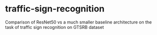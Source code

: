# traffic-sign-recognition
Comparison of ResNet50 vs a much smaller baseline architecture on the task of traffic sign recognition on GTSRB dataset
